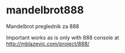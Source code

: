 # mandelbrot888
Mandelbrot preglednik za 888

Important works as is only with 888 console at http://mblazevic.com/project/888/
